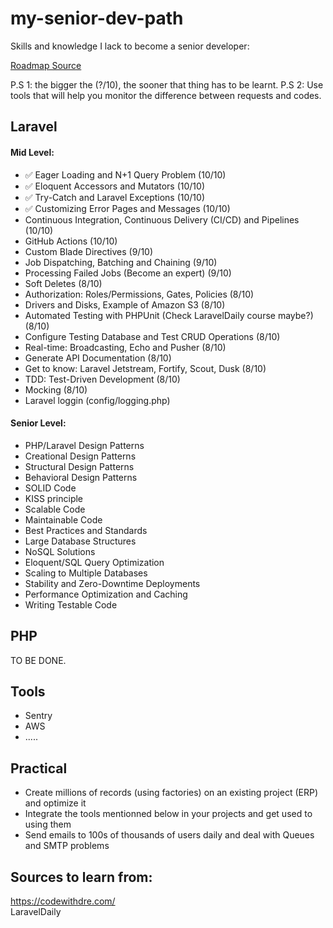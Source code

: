 # my-senior-dev-path
Skills and knowledge I lack to become a senior developer:

[Roadmap Source](https://github.com/LaravelDaily/Laravel-Roadmap-Learning-Path)

P.S 1: the bigger the (?/10), the sooner that thing has to be learnt.
P.S 2: Use tools that will help you monitor the difference between requests and codes.

## Laravel
#### Mid Level:
- ✅ Eager Loading and N+1 Query Problem (10/10)
- ✅ Eloquent Accessors and Mutators (10/10)
- ✅ Try-Catch and Laravel Exceptions (10/10)
- ✅ Customizing Error Pages and Messages (10/10)
- Continuous Integration, Continuous Delivery (CI/CD) and Pipelines (10/10)
- GitHub Actions (10/10)
- Custom Blade Directives (9/10)
- Job Dispatching, Batching and Chaining (9/10)
- Processing Failed Jobs (Become an expert) (9/10)
- Soft Deletes (8/10)
- Authorization: Roles/Permissions, Gates, Policies (8/10)
- Drivers and Disks, Example of Amazon S3 (8/10)
- Automated Testing with PHPUnit (Check LaravelDaily course maybe?) (8/10)
- Configure Testing Database and Test CRUD Operations (8/10)
- Real-time: Broadcasting, Echo and Pusher (8/10)
- Generate API Documentation (8/10)
- Get to know: Laravel Jetstream, Fortify, Scout, Dusk (8/10)
- TDD: Test-Driven Development (8/10)
- Mocking (8/10)
- Laravel loggin (config/logging.php)

#### Senior Level:
- PHP/Laravel Design Patterns
- Creational Design Patterns
- Structural Design Patterns
- Behavioral Design Patterns
- SOLID Code
- KISS principle
- Scalable Code
- Maintainable Code
- Best Practices and Standards
- Large Database Structures
- NoSQL Solutions
- Eloquent/SQL Query Optimization
- Scaling to Multiple Databases
- Stability and Zero-Downtime Deployments
- Performance Optimization and Caching
- Writing Testable Code

## PHP
TO BE DONE.

## Tools
- Sentry
- AWS
- .....

## Practical 
- Create millions of records (using factories) on an existing project (ERP) and optimize it
- Integrate the tools mentionned below in your projects and get used to using them
- Send emails to 100s of thousands of users daily and deal with Queues and SMTP problems

## Sources to learn from: 
https://codewithdre.com/ <br />
LaravelDaily
